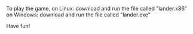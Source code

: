 To play the game,
on Linux: download and run the file called "lander.x86"
on Windows: download and run the file called "lander.exe"

Have fun!
